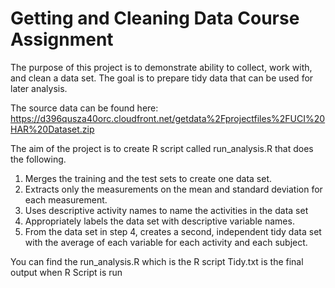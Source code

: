 # Getting and Cleaning Data Course Assignment
The purpose of this project is to demonstrate ability to collect, work with, and clean a data set. The goal is to prepare tidy data that can be used for later analysis.

The source data can be found here:
https://d396qusza40orc.cloudfront.net/getdata%2Fprojectfiles%2FUCI%20HAR%20Dataset.zip

The aim of the project is to create R script called run_analysis.R that does the following.

1. Merges the training and the test sets to create one data set.
2. Extracts only the measurements on the mean and standard deviation for each measurement.
3. Uses descriptive activity names to name the activities in the data set
4. Appropriately labels the data set with descriptive variable names.
5. From the data set in step 4, creates a second, independent tidy data set with the average of each variable for each activity and each subject.

You can find the run_analysis.R which is the R script
Tidy.txt is the final output when R Script is run
